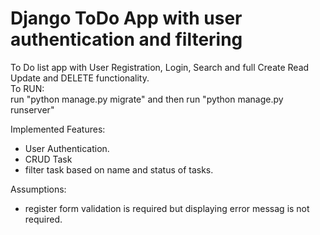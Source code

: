 # Django ToDo App with user authentication and filtering

To Do list app with User Registration, Login, Search and full Create Read Update and DELETE functionality.
<br>
To RUN:
<br>
run "python manage.py migrate" and then run "python manage.py runserver"

Implemented Features:
- User Authentication.
- CRUD Task
- filter task based on name and status of tasks.



Assumptions:
- register form validation is required but displaying error messag is not required.


[^note]:
    Testcases are written for models and views.
